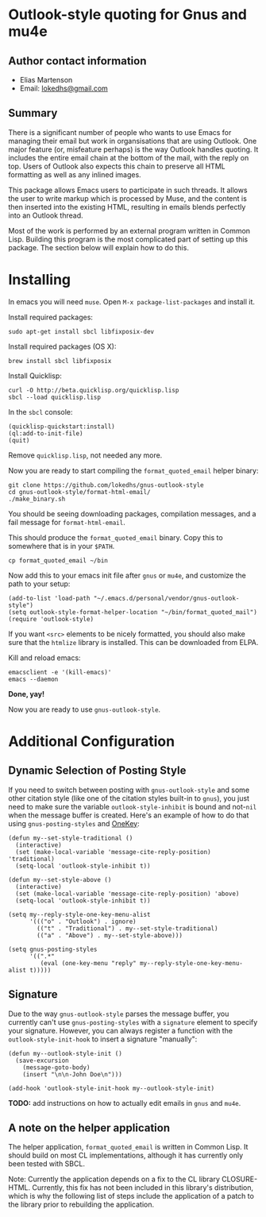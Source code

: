 Outlook-style quoting for Gnus and mu4e
=======================================

Author contact information
--------------------------

  - Elias Martenson
  - Email: lokedhs@gmail.com

Summary
-------

There is a significant number of people who wants to use Emacs
for managing their email but work in organsisations that are using
Outlook. One major feature (or, misfeature perhaps) is the way
Outlook handles quoting. It includes the entire email chain at the
bottom of the mail, with the reply on top. Users of Outlook also
expects this chain to preserve all HTML formatting as well as any
inlined images.

This package allows Emacs users to participate in such threads. It
allows the user to write markup which is processed by Muse, and the
content is then inserted into the existing HTML, resulting in emails
blends perfectly into an Outlook thread.

Most of the work is performed by an external program written in
Common Lisp. Building this program is the most complicated part
of setting up this package. The section below will explain how
to do this.

Installing
==========

In emacs you will need `muse`. Open `M-x package-list-packages` and install it.

Install required packages:

    sudo apt-get install sbcl libfixposix-dev

Install required packages (OS X):

    brew install sbcl libfixposix

Install Quicklisp:

    curl -O http://beta.quicklisp.org/quicklisp.lisp
    sbcl --load quicklisp.lisp

In the `sbcl` console:

    (quicklisp-quickstart:install)
    (ql:add-to-init-file)
    (quit)

Remove `quicklisp.lisp`, not needed any more.

Now you are ready to start compiling the `format_quoted_email` helper binary:

    git clone https://github.com/lokedhs/gnus-outlook-style
    cd gnus-outlook-style/format-html-email/
    ./make_binary.sh

You should be seeing downloading packages, compilation messages, and a fail message for `format-html-email`.

This should produce the `format_quoted_email` binary. Copy this to somewhere that is in your `$PATH`.

    cp format_quoted_email ~/bin

Now add this to your emacs init file after `gnus` or `mu4e`, and customize the path to your setup:

    (add-to-list 'load-path "~/.emacs.d/personal/vendor/gnus-outlook-style")
    (setq outlook-style-format-helper-location "~/bin/format_quoted_mail")
    (require 'outlook-style)

If you want `<src>` elements to be nicely formatted, you should also
make sure that the `htmlize` library is installed. This can be
downloaded from ELPA.

Kill and reload emacs:

    emacsclient -e '(kill-emacs)'
    emacs --daemon

**Done, yay!**

Now you are ready to use `gnus-outlook-style`.

Additional Configuration
========================

Dynamic Selection of Posting Style
----------------------------------

If you need to switch between posting with `gnus-outlook-style` and some
other citation style (like one of the citation styles built-in to `gnus`),
you just need to make sure the variable `outlook-style-inhibit` is bound
and not-`nil` when the message buffer is created.  Here's an example of how
to do that using `gnus-posting-styles` and
[OneKey](http://emacswiki.org/emacs/OneKey):

```elisp
(defun my--set-style-traditional ()
  (interactive)
  (set (make-local-variable 'message-cite-reply-position) 'traditional)
  (setq-local 'outlook-style-inhibit t))

(defun my--set-style-above ()
  (interactive)
  (set (make-local-variable 'message-cite-reply-position) 'above)
  (setq-local 'outlook-style-inhibit t))

(setq my--reply-style-one-key-menu-alist
      '((("o" . "Outlook") . ignore)
        (("t" . "Traditional") . my--set-style-traditional)
        (("a" . "Above") . my--set-style-above)))

(setq gnus-posting-styles
      '((".*"
         (eval (one-key-menu "reply" my--reply-style-one-key-menu-alist t)))))
```

Signature
---------

Due to the way `gnus-outlook-style` parses the message buffer, you
currently can't use `gnus-posting-styles` with a `signature` element to
specify your signature.  However, you can always register a function with
the `outlook-style-init-hook` to insert a signature "manually":

```elisp
(defun my--outlook-style-init ()
  (save-excursion
    (message-goto-body)
    (insert "\n\n-John Doe\n")))

(add-hook 'outlook-style-init-hook my--outlook-style-init)
```


**TODO:** add instructions on how to actually edit emails in `gnus` and `mu4e`.

A note on the helper application
--------------------------------

The helper application, `format_quoted_email` is written in Common
Lisp. It should build on most CL implementations, although it has
currently only been tested with SBCL.

Note: Currently the application depends on a fix to the CL library
CLOSURE-HTML. Currently, this fix has not been included in this
library's distribution, which is why the following list of steps
include the application of a patch to the library prior to rebuilding
the application.
